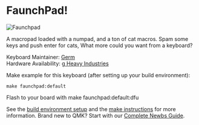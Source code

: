 # FaunchPad!

![Faunchpad](https://assets.bigcartel.com/product_images/247416671/IMG_20191025_1322045-01.jpeg)

A macropad loaded with a numpad, and a ton of cat macros. Spam some keys and push enter for cats, What more could you want from a keyboard?

Keyboard Maintainer: [Germ](https://github.com/germ)  
Hardware Availability: [g Heavy Industries](https://www.gboards.ca/product)

Make example for this keyboard (after setting up your build environment):

    make faunchpad:default

Flash to your board with
    make faunchpad:default:dfu

See the [build environment setup](https://docs.qmk.fm/#/getting_started_build_tools) and the [make instructions](https://docs.qmk.fm/#/getting_started_make_guide) for more information. Brand new to QMK? Start with our [Complete Newbs Guide](https://docs.qmk.fm/#/newbs).
